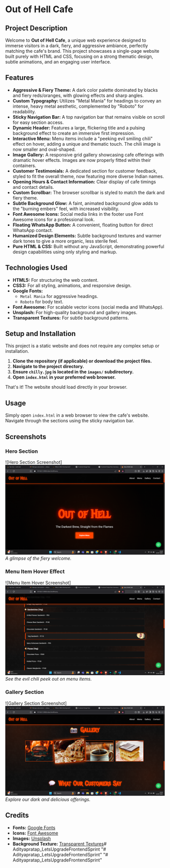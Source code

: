# Out of Hell Cafe

## Project Description
Welcome to **Out of Hell Cafe**, a unique web experience designed to immerse visitors in a dark, fiery, and aggressive ambiance, perfectly matching the cafe's brand. This project showcases a single-page website built purely with HTML and CSS, focusing on a strong thematic design, subtle animations, and an engaging user interface.

## Features
-   **Aggressive & Fiery Theme:** A dark color palette dominated by blacks and fiery reds/oranges, with glowing effects and sharp angles.
-   **Custom Typography:** Utilizes "Metal Mania" for headings to convey an intense, heavy metal aesthetic, complemented by "Roboto" for readability.
-   **Sticky Navigation Bar:** A top navigation bar that remains visible on scroll for easy section access.
-   **Dynamic Header:** Features a large, flickering title and a pulsing background effect to create an immersive first impression.
-   **Interactive Menu:** Menu items include a "peeking evil smiling chili" effect on hover, adding a unique and thematic touch. The chili image is now smaller and oval-shaped.
-   **Image Gallery:** A responsive grid gallery showcasing cafe offerings with dramatic hover effects. Images are now properly fitted within their containers.
-   **Customer Testimonials:** A dedicated section for customer feedback, styled to fit the overall theme, now featuring more diverse Indian names.
-   **Opening Hours & Contact Information:** Clear display of cafe timings and contact details.
-   **Custom Scrollbar:** The browser scrollbar is styled to match the dark and fiery theme.
-   **Subtle Background Glow:** A faint, animated background glow adds to the "burning embers" feel, with increased visibility.
-   **Font Awesome Icons:** Social media links in the footer use Font Awesome icons for a professional look.
-   **Floating WhatsApp Button:** A convenient, floating button for direct WhatsApp contact.
-   **Humanized Design Elements:** Subtle background textures and warmer dark tones to give a more organic, less sterile feel.
-   **Pure HTML & CSS:** Built without any JavaScript, demonstrating powerful design capabilities using only styling and markup.

## Technologies Used
-   **HTML5:** For structuring the web content.
-   **CSS3:** For all styling, animations, and responsive design.
-   **Google Fonts:**
    -   `Metal Mania` for aggressive headings.
    -   `Roboto` for body text.
-   **Font Awesome:** For scalable vector icons (social media and WhatsApp).
-   **Unsplash:** For high-quality background and gallery images.
-   **Transparent Textures:** For subtle background patterns.

## Setup and Installation
This project is a static website and does not require any complex setup or installation.

1.  **Clone the repository (if applicable) or download the project files.**
2.  **Navigate to the project directory.**
3.  **Ensure `chilly.jpg` is located in the `images/` subdirectory.**
4.  **Open `index.html` in your preferred web browser.**

That's it! The website should load directly in your browser.

## Usage
Simply open `index.html` in a web browser to view the cafe's website. Navigate through the sections using the sticky navigation bar.

## Screenshots

### Hero Section
![Hero Section Screenshot]![alt text](image.png)
*A glimpse of the fiery welcome.*

### Menu Item Hover Effect
![Menu Item Hover Screenshot]![alt text](image-1.png)
*See the evil chili peek out on menu items.*

### Gallery Section
![Gallery Section Screenshot]![alt text](image-2.png)
*Explore our dark and delicious offerings.*

## Credits
-   **Fonts:** [Google Fonts](https://fonts.google.com/)
-   **Icons:** [Font Awesome](https://fontawesome.com/)
-   **Images:** [Unsplash](https://unsplash.com/)
-   **Background Texture:** [Transparent Textures](https://www.transparenttextures.com/)#   A d i t y a p r a t a p _ L e t s U p g r a d e F r o n t e n d S p r i n t 
 
 \"# Adityapratap_LetsUpgradeFrontendSprint\" 
\"# Adityapratap_LetsUpgradeFrontendSprint\" 
